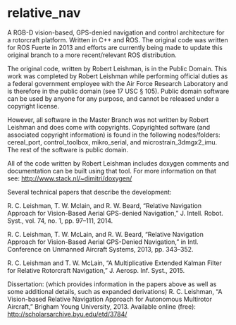 # relative_nav
A RGB-D vision-based, GPS-denied navigation and control architecture for a rotorcraft platform.  Written in C++ and ROS.  The original code was written for ROS Fuerte in 2013 and efforts are currently being made to update this original branch to a more recent/relevant ROS distribution.  

The original code, written by Robert Leishman, is in the Public Domain. This work was completed by Robert Leishman while performing official duties as a federal government employee with the Air Force Research Laboratory and is therefore in the public domain (see 17 USC § 105). Public domain software can be used by anyone for any purpose, and cannot be released under a copyright license.

However, all software in the Master Branch was not written by Robert Leishman and does come with copyrights.  Copyrighted software (and associated copyright information) is found in the following nodes/folders: cereal_port, control_toolbox, mikro_serial, and microstrain_3dmgx2_imu.  The rest of the software is public domain. 

All of the code written by Robert Leishman includes doxygen comments and documentation can be built using that tool.  For more information on that see: http://www.stack.nl/~dimitri/doxygen/


Several technical papers that describe the development: 

R. C. Leishman, T. W. Mclain, and R. W. Beard, “Relative Navigation Approach for Vision-Based Aerial GPS-denied Navigation,” J. Intell. Robot. Syst., vol. 74, no. 1, pp. 97–111, 2014.

R. C. Leishman, T. W. McLain, and R. W. Beard, “Relative Navigation Approach for Vision-Based Aerial GPS-Denied Navigation,” in Intl. Conference on Unmanned Aircraft Systems, 2013, pp. 343–352.

R. C. Leishman and T. W. McLain, “A Multiplicative Extended Kalman Filter for Relative Rotorcraft Navigation,” J. Aerosp. Inf. Syst., 2015.

Dissertation: (which provides information in the papers above as well as some additional details, such as expanded derivations)
R. C. Leishman, “A Vision-based Relative Navigation Approach for Autonomous Multirotor Aircraft,” Brigham Young University, 2013.
Available online (free): http://scholarsarchive.byu.edu/etd/3784/
